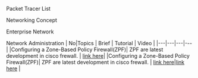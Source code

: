 

Packet Tracer List 

Networking Concept


Enterprise Network

Network Administration
| No|Topics | Brief | Tutorial | Video |
|---|---|---|---|
|Configuring a Zone-Based Policy Firewall(ZPF)| ZPF are latest development in cisco frewall. | [link here](https://drive.google.com)|
|Configuring a Zone-Based Policy Firewall(ZPF)| ZPF are latest development in cisco frewall. | [link here](https://itexamanswers.net/4-4-1-1-packet-tracer-configuring-zone-based-policy-firewall-zpf-answers.html)|[link here](https://www.youtube.com/watch?v=_kIRRW6doHg) |